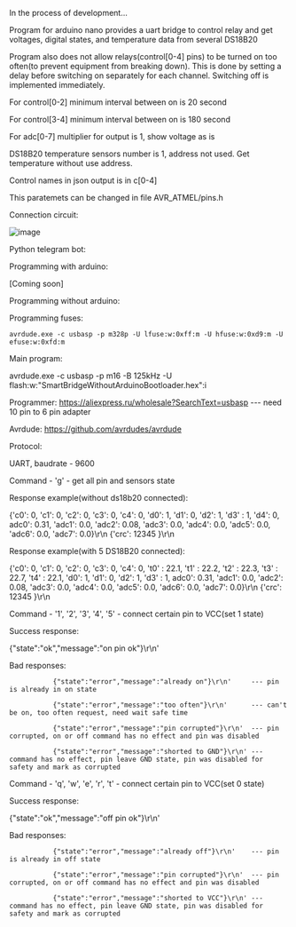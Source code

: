 In the process of development...

Program for arduino nano provides a uart bridge to control relay and get voltages, digital states, and temperature data from several DS18B20 

Program also does not allow relays(control[0-4] pins) to be turned on too often(to prevent equipment from breaking down).
This is done by setting a delay before switching on separately for each channel. Switching off is implemented immediately.


For control[0-2] minimum interval between on is 20 second

For control[3-4] minimum interval between on is 180 second

For adc[0-7] multiplier for output is 1, show voltage as is

DS18B20 temperature sensors number is 1, address not used. Get temperature without use address.

Control names in json output is in c[0-4]


This paratemets can be changed in file AVR_ATMEL/pins.h


Connection circuit:

![image](https://github.com/user-attachments/assets/155fd41b-09dc-4202-8deb-c40bc7e3bdc5)


Python telegram bot:

Programming with arduino:

[Coming soon]

Programming without arduino:

  Programming fuses:
  
    avrdude.exe -c usbasp -p m328p -U lfuse:w:0xff:m -U hfuse:w:0xd9:m -U efuse:w:0xfd:m 
  
  Main program:
  
  avrdude.exe -c usbasp -p m16 -B 125kHz -U flash:w:"SmartBridgeWithoutArduinoBootloader.hex":i

Programmer: https://aliexpress.ru/wholesale?SearchText=usbasp --- need 10 pin to 6 pin adapter
              
Avrdude: https://github.com/avrdudes/avrdude

Protocol:

UART, baudrate - 9600

Command  - 'g' - get all pin and sensors state

Response example(without ds18b20 connected): 


{'c0': 0, 'c1': 0, 'c2': 0, 'c3': 0, 'c4': 0, 'd0': 1, 'd1': 0, 'd2': 1, 'd3' : 1, 'd4': 0, adc0': 0.31, 'adc1': 0.0, 'adc2': 0.08, 'adc3': 0.0, 'adc4': 0.0, 'adc5': 0.0, 'adc6': 0.0, 'adc7': 0.0}\r\n
{'crc': 12345 }\r\n


Response example(with 5 DS18B20 connected):


{'c0': 0, 'c1': 0, 'c2': 0, 'c3': 0, 'c4': 0, 't0' : 22.1, 't1' : 22.2, 't2' : 22.3, 't3' : 22.7, 't4' : 22.1, 'd0': 1, 'd1': 0, 'd2': 1, 'd3' : 1, adc0': 0.31, 'adc1': 0.0, 'adc2': 0.08, 'adc3': 0.0, 'adc4': 0.0, 'adc5': 0.0, 'adc6': 0.0, 'adc7': 0.0}\r\n
{'crc': 12345 }\r\n


Command - '1', '2', '3', '4', '5' - connect certain pin to VCC(set 1 state)

Success response: 

{"state":"ok","message":"on pin ok"}\r\n'

Bad responses:

               {"state":"error","message":"already on"}\r\n'     --- pin is already in on state
               
               {"state":"error","message":"too often"}\r\n'      --- can't be on, too often request, need wait safe time 
               
               {"state":"error","message":"pin corrupted"}\r\n'  --- pin corrupted, on or off command has no effect and pin was disabled
               
               {"state":"error","message":"shorted to GND"}\r\n' --- command has no effect, pin leave GND state, pin was disabled for safety and mark as corrupted
               

Command - 'q', 'w', 'e', 'r', 't' - connect certain pin to VCC(set 0 state)

Success response: 

{"state":"ok","message":"off pin ok"}\r\n'

Bad responses:     


               {"state":"error","message":"already off"}\r\n'    --- pin is already in off state
               
               {"state":"error","message":"pin corrupted"}\r\n'  --- pin corrupted, on or off command has no effect and pin was disabled
               
               {"state":"error","message":"shorted to VCC"}\r\n' --- command has no effect, pin leave GND state, pin was disabled for safety and mark as corrupted
               
